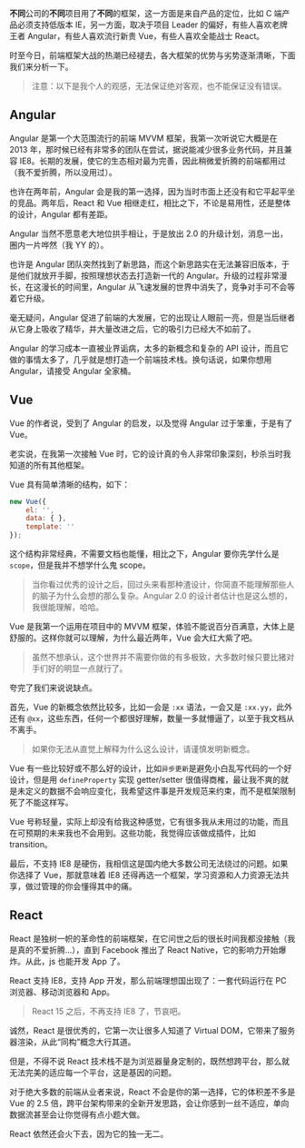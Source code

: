 **不同**公司的**不同**项目用了**不同**的框架，这一方面是来自产品的定位，比如 C 端产品必须支持低版本 IE，另一方面，取决于项目 Leader 的偏好，有些人喜欢老牌王者 Angular，有些人喜欢流行新贵 Vue，有些人喜欢全能战士 React。

时至今日，前端框架大战的热潮已经褪去，各大框架的优势与劣势逐渐清晰，下面我们来分析一下。

> 注意：以下是我个人的观感，无法保证绝对客观，也不能保证没有错误。

## Angular

Angular 是第一个大范围流行的前端 MVVM 框架，我第一次听说它大概是在 2013 年，那时候已经有非常多的团队在尝试，据说能减少很多业务代码，并且兼容 IE8。长期的发展，使它的生态相对最为完善，因此稍微爱折腾的前端都用过（我不爱折腾，所以没用过）。

也许在两年前，Angular 会是我的第一选择，因为当时市面上还没有和它平起平坐的竞品。两年后，React 和 Vue 相继走红，相比之下，不论是易用性，还是整体的设计，Angular 都有差距。

Angular 当然不愿意老大地位拱手相让，于是放出 2.0 的升级计划，消息一出，圈内一片哗然（我 YY 的）。

也许是 Angular 团队突然找到了新思路，而这个新思路实在无法兼容旧版本，于是他们就放开手脚，按照理想状态去打造新一代的 Angular。升级的过程非常漫长，在这漫长的时间里，Angular 从飞速发展的世界中消失了，竞争对手可不会等着它升级。

毫无疑问，Angular 促进了前端的大发展，它的出现让人眼前一亮，但是当后继者从它身上吸收了精华，并大量改进之后，它的吸引力已经大不如前了。

Angular 的学习成本一直被业界诟病，太多的新概念和复杂的 API 设计，而且它做的事情太多了，几乎就是想打造一个前端技术栈。换句话说，如果你想用 Angular，请接受 Angular 全家桶。

## Vue

Vue 的作者说，受到了 Angular 的启发，以及觉得 Angular 过于笨重，于是有了 Vue。

老实说，在我第一次接触 Vue 时，它的设计真的令人非常印象深刻，秒杀当时我知道的所有其他框架。

Vue 具有简单清晰的结构，如下：

```javascript
new Vue({
    el: '',
    data: { },
    template: ''
});
```

这个结构非常经典，不需要文档也能懂，相比之下，Angular 要你先学什么是 `scope`，但是我并不想学什么鬼 scope。

> 当你看过优秀的设计之后，回过头来看那种渣设计，你简直不能理解那些人的脑子为什么会想的那么复杂。Angular 2.0 的设计者估计也是这么想的，我很能理解，哈哈。

Vue 是我第一个运用在项目中的 MVVM 框架，体验不能说百分百满意，大体上是舒服的。这样你就可以理解，为什么最近两年，Vue 会大红大紫了吧。

> 虽然不想承认，这个世界并不需要你做的有多极致，大多数时候只要比猪对手们好的明显一点就行了。

夸完了我们来说说缺点。

首先，Vue 的新概念依然比较多，比如一会是 `:xx` 语法，一会又是 `:xx.yy`，此外还有 `@xx`，这些东西，任何一个都很好理解，数量一多就懵逼了，以至于我文档从不离手。

> 如果你无法从直觉上解释为什么这么设计，请谨慎发明新概念。

Vue 有一些比较好或不那么好的设计，比如`异步更新`是避免小白乱写代码的一个好设计，但是用 `defineProperty` 实现 getter/setter 很值得商榷，最让我不爽的就是未定义的数据不会响应变化，我希望这件事是开发规范来约束，而不是框架限制死了不能这样写。

Vue 号称轻量，实际上却没有给我这种感觉，它有很多我从未用过的功能，而且在可预期的未来我也不会用到。这些功能，我觉得应该做成插件，比如 transition。

最后，不支持 IE8 是硬伤，我相信这是国内绝大多数公司无法绕过的问题。如果你选择了 Vue，那就意味着 IE8 还得再选一个框架，学习资源和人力资源无法共享，做过管理的你会懂得其中的痛。

## React

React 是独树一帜的革命性的前端框架，在它问世之后的很长时间我都没接触（我是真的不爱折腾...），直到 Facebook 推出了 React Native，它的影响力开始爆炸。从此，js 也能开发 App 了。

React 支持 IE8，支持 App 开发，那么前端理想国出现了：一套代码运行在 PC 浏览器、移动浏览器和 App。

> React 15 之后，不再支持 IE8 了，节哀吧。

诚然，React 是很优秀的，它第一次让很多人知道了 Virtual DOM，它带来了服务器渲染，从此“同构”概念大行其道。

但是，不得不说 React 技术栈不是为浏览器量身定制的，既然想跨平台，那么就无法完美的适应每一个平台，这是基因的问题。

对于绝大多数的前端从业者来说，React 不会是你的第一选择，它的体积差不多是 Vue 的 2.5 倍，跨平台架构带来的全新开发思路，会让你感到一丝不适应，单向数据流甚至会让你觉得有点小题大做。

React 依然还会火下去，因为它的独一无二。

